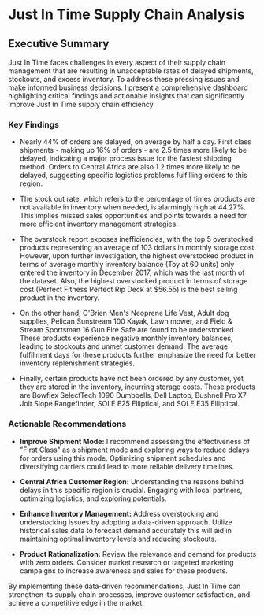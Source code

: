 # Just In Time Supply Chain Analysis

## Executive Summary

Just In Time faces challenges in every aspect of their supply chain management that are resulting in unacceptable rates of delayed shipments, stockouts, and excess inventory. To address these pressing issues and make informed business decisions. I present a comprehensive dashboard highlighting critical findings and actionable insights that can significantly improve Just In Time supply chain efficiency.

### Key Findings

- Nearly 44% of orders are delayed, on average by half a day. First class shipments - making up 16% of orders - are 2.5 times more likely to be delayed, indicating a major process issue for the fastest shipping method. Orders to Central Africa are also 1.2 times more likely to be delayed, suggesting specific logistics problems fulfilling orders to this region.

- The stock out rate, which refers to the percentage of times products are not available in inventory when needed, is alarmingly high at 44.27%. This implies missed sales opportunities and points towards a need for more efficient inventory management strategies.

- The overstock report exposes inefficiencies, with the top 5 overstocked products representing an average of 103 dollars in monthly storage cost. However, upon further investigation, the highest overstocked product in terms of average monthly inventory balance (Toy at 60 units) only entered the inventory in December 2017, which was the last month of the dataset. Also, the highest overstocked product in terms of storage cost (Perfect Fitness Perfect Rip Deck at $56.55) is the best selling product in the inventory.

- On the other hand, O'Brien Men's Neoprene Life Vest, Adult dog supplies, Pelican Sunstream 100 Kayak, Lawn mower, and Field & Stream Sportsman 16 Gun Fire Safe are found to be understocked. These products experience negative monthly inventory balances, leading to stockouts and unmet customer demand. The average fulfillment days for these products further emphasize the need for better inventory replenishment strategies.

- Finally, certain products have not been ordered by any customer, yet they are stored in the inventory, incurring storage costs. These products are Bowflex SelectTech 1090 Dumbbells, Dell Laptop, Bushnell Pro X7 Jolt Slope Rangefinder, SOLE E25 Elliptical, and SOLE E35 Elliptical.

### Actionable Recommendations

- **Improve Shipment Mode:** I recommend assessing the effectiveness of "First Class" as a shipment mode and exploring ways to reduce delays for orders using this mode. Optimizing shipment schedules and diversifying carriers could lead to more reliable delivery timelines.

- **Central Africa Customer Region:** Understanding the reasons behind delays in this specific region is crucial. Engaging with local partners, optimizing logistics, and exploring potentials.

- **Enhance Inventory Management:** Address overstocking and understocking issues by adopting a data-driven approach. Utilize historical sales data to forecast demand accurately this will aid in maintaining optimal inventory levels and reducing stockouts.

- **Product Rationalization:** Review the relevance and demand for products with zero orders. Consider market research or targeted marketing campaigns to increase awareness and sales for these products.

By implementing these data-driven recommendations, Just In Time can strengthen its supply chain processes, improve customer satisfaction, and achieve a competitive edge in the market.
